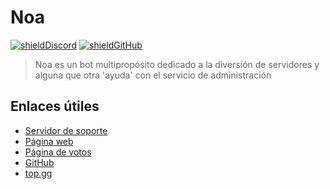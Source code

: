 # Noa

[![shieldDiscord](https://img.shields.io/discord/470667860360822794?color=f8bbd0&label=Noa&style=for-the-badge)](https://noabot.xyz/support)
[![shieldGitHub](https://img.shields.io/github/stars/wwmon/noa?color=efb810&label=Stars&style=for-the-badge)](https://noabot.xyz/github)

> Noa es un bot multipropósito dedicado a la diversión de servidores y alguna que otra 'ayuda' con el servicio de administración

## Enlaces útiles

- [Servidor de soporte](https://noabot.xyz/support)
- [Página web](https://noabot.xyz/)
- [Página de votos](https://noabot.xyz/)
- [GitHub](https://noabot.xyz/github)
- [top.gg](https://noabot.xyz/dbl)
